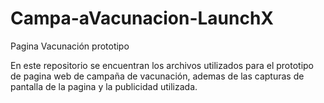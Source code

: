 # Campa-aVacunacion-LaunchX
Pagina Vacunación prototipo


En este repositorio se encuentran los archivos utilizados para el prototipo
de pagina web de campaña de vacunación, ademas de las capturas de pantalla
de la pagina y la publicidad utilizada.
